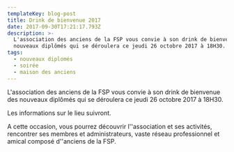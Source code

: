 ```yaml
---
templateKey: blog-post
title: Drink de bienvenue 2017
date: 2017-09-30T17:21:17.793Z
description: >-
  L'association des anciens de la FSP vous convie à son drink de bienvenue des
  nouveaux diplômés qui se déroulera ce jeudi 26 octobre 2017 à 18H30.
tags:
  - nouveaux diplomés
  - soirée
  - maison des anciens
---
```

L'association des anciens de la FSP vous convie à son drink de bienvenue des nouveaux diplômés qui se déroulera ce jeudi 26 octobre 2017 à 18H30.

Les informations sur le lieu suivront. 

A cette occasion, vous pourrez découvrir l''association et ses activités, rencontrer ses membres et administrateurs, vaste réseau professionnel et amical composé d''anciens de la FSP.
